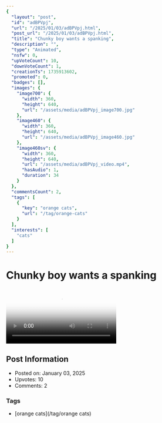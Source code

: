 ```yaml
---
{
  "layout": "post",
  "id": "adBPVpj",
  "url": "/2025/01/03/adBPVpj.html",
  "post_url": "/2025/01/03/adBPVpj.html",
  "title": "Chunky boy wants a spanking",
  "description": "",
  "type": "Animated",
  "nsfw": 0,
  "upVoteCount": 10,
  "downVoteCount": 1,
  "creationTs": 1735913602,
  "promoted": 0,
  "badges": [],
  "images": {
    "image700": {
      "width": 360,
      "height": 640,
      "url": "/assets/media/adBPVpj_image700.jpg"
    },
    "image460": {
      "width": 360,
      "height": 640,
      "url": "/assets/media/adBPVpj_image460.jpg"
    },
    "image460sv": {
      "width": 360,
      "height": 640,
      "url": "/assets/media/adBPVpj_video.mp4",
      "hasAudio": 1,
      "duration": 34
    }
  },
  "commentsCount": 2,
  "tags": [
    {
      "key": "orange cats",
      "url": "/tag/orange-cats"
    }
  ],
  "interests": [
    "cats"
  ]
}
---
```


# Chunky boy wants a spanking

<video controls playsinline loop poster="/assets/media/adBPVpj_image460.jpg">
  <source src="/assets/media/adBPVpj_video.mp4" type="video/mp4">
  Your browser does not support the video tag.
</video>

## Post Information

- Posted on: January 03, 2025
- Upvotes: 10
- Comments: 2

### Tags

- [orange cats](/tag/orange cats)
